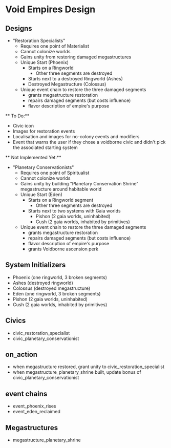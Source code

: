# Void Empires Design

## Designs

- "Restoration Specialists"
  - Requires one point of Materialist
  - Cannot colonize worlds
  - Gains unity from restoring damaged megastructures
  - Unique Start (Phoenix)
    - Starts on a Ringworld
      - Other three segments are destroyed
    - Starts next to a destroyed Ringworld (Ashes)
    - Destroyed Megastructure (Colossus)
  - Unique event chain to restore the three damaged segments
    - grants megastructure restoration
    - repairs damaged segments (but costs influence)
    - flavor description of empire's purpose

** To Do:**
- Civic icon
- Images for restoration events
- Localisation and images for no-colony events and modifiers
- Event that warns the user if they chose a voidborne civic and didn't pick the associated starting system

** Not Implemented Yet:**

- "Planetary Conservationists"
  - Requires one point of Spiritualist
  - Cannot colonize worlds
  - Gains unity by building "Planetary Conservation Shrine" megastructure around habitable world
  - Unique Start (Eden)
    - Starts on a Ringworld segment
      - Other three segments are destroyed
    - Starts next to two systems with Gaia worlds
      - Pishon (2 gaia worlds, uninhabited)
      - Cush (2 gaia worlds, inhabited by primitives)
  - Unique event chain to restore the three damaged segments
    - grants megastructure restoration
    - repairs damaged segments (but costs influence)
    - flavor description of empire's purpose
    - grants Voidborne ascension perk

## System Initializers

- Phoenix (one ringworld, 3 broken segments)
- Ashes (destroyed ringworld)
- Colossus (destroyed megastructure)
- Eden (one ringworld, 3 broken segments)
- Pishon (2 gaia worlds, uninhabited)
- Cush (2 gaia worlds, inhabited by primitives)

## Civics

- civic_restoration_specialist
- civic_planetary_conservationist

## on_action

- when megastructure restored, grant unity to civic_restoration_specialist
- when megastructure_planetary_shrine built, update bonus of civic_planetary_conservationist

## event chains

- event_phoenix_rises
- event_eden_reclaimed

## Megastructures

- megastructure_planetary_shrine
